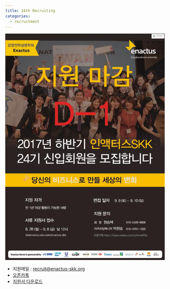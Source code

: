 ```yaml
---
title: 24th Recruiting
categories:
  - recruitment
---
```




![](/images/recruits/2017-하반기-포스터.jpg)

+ 지원메일 : [recruit@enactus-skk.org](mailto:recruit@enactus-skk.org)
+ [오픈카톡](https://open.kakao.com/o/sVoKHQH)
+ [지원서 다운로드](/files/recruits/text.doc)
